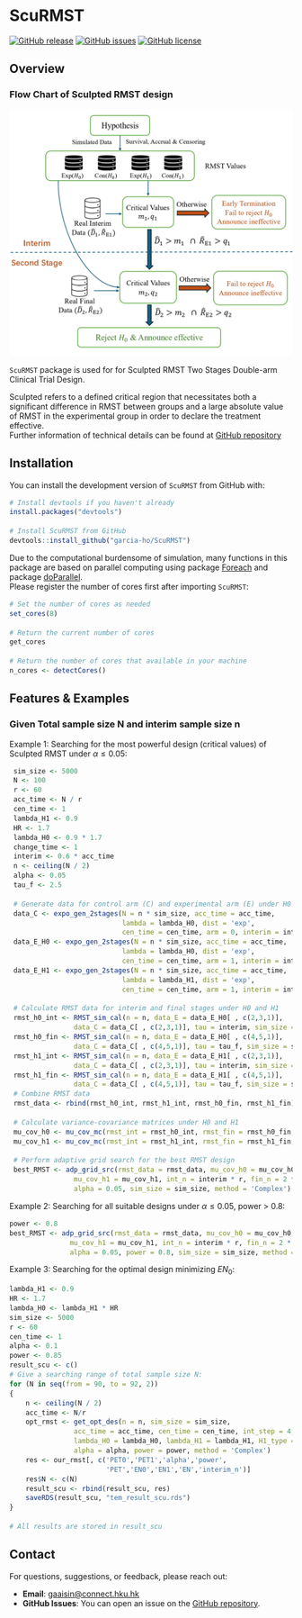 # ScuRMST

[![GitHub release](https://img.shields.io/github/release/garcia-ho/ScuRMST.svg)](https://github.com/garcia-ho/ScuRMST/releases)
[![GitHub issues](https://img.shields.io/github/issues/garcia-ho/ScuRMST.svg)](https://github.com/garcia-ho/ScuRMST/issues)
[![GitHub license](https://img.shields.io/github/license/garcia-ho/ScuRMST.svg)](https://github.com/garcia-ho/ScuRMST/blob/master/LICENSE)

## Overview

### Flow Chart of Sculpted RMST design
![Flow chart](man/figures/Flow_chart.jpg) 

`ScuRMST` package is used for for Sculpted RMST Two Stages Double-arm Clinical Trial Design.  

Sculpted refers to a defined critical region that necessitates both a significant difference in RMST between groups and a large absolute value of RMST in the experimental group in order to declare the treatment effective.  
Further information of technical details can be found at [GitHub repository](https://github.com/garcia-ho/RMST_Code.git)

## Installation

You can install the development version of `ScuRMST` from GitHub with:

```r
# Install devtools if you haven't already
install.packages("devtools")

# Install ScuRMST from GitHub
devtools::install_github("garcia-ho/ScuRMST")
```

Due to the computational burdensome of simulation, many functions in this package are based on parallel computing using package [Foreach](https://www.rdocumentation.org/packages/foreach/versions/1.5.2) and package [doParallel](https://www.rdocumentation.org/packages/doParallel/versions/1.0.17).  
Please register the number of cores first after importing `ScuRMST`:    

```r
# Set the number of cores as needed
set_cores(8)  

# Return the current number of cores
get_cores

# Return the number of cores that available in your machine
n_cores <- detectCores()
```

## Features & Examples

### Given Total sample size N and interim sample size n

Example 1: Searching for the most powerful design (critical values) of Sculpted RMST under $\alpha \leq 0.05$:  

```r
 sim_size <- 5000 
 N <- 100
 r <- 60
 acc_time <- N / r
 cen_time <- 1
 lambda_H1 <- 0.9
 HR <- 1.7
 lambda_H0 <- 0.9 * 1.7
 change_time <- 1
 interim <- 0.6 * acc_time
 n <- ceiling(N / 2)
 alpha <- 0.05
 tau_f <- 2.5
 
 # Generate data for control arm (C) and experimental arm (E) under H0 and H1
 data_C <- expo_gen_2stages(N = n * sim_size, acc_time = acc_time, 
                            lambda = lambda_H0, dist = 'exp', 
                            cen_time = cen_time, arm = 0, interim = interim)
 data_E_H0 <- expo_gen_2stages(N = n * sim_size, acc_time = acc_time, 
                            lambda = lambda_H0, dist = 'exp',
                            cen_time = cen_time, arm = 1, interim = interim)
 data_E_H1 <- expo_gen_2stages(N = n * sim_size, acc_time = acc_time, 
                            lambda = lambda_H1, dist = 'exp', 
                            cen_time = cen_time, arm = 1, interim = interim)

 # Calculate RMST data for interim and final stages under H0 and H1
 rmst_h0_int <- RMST_sim_cal(n = n, data_E = data_E_H0[ , c(2,3,1)], 
                data_C = data_C[ , c(2,3,1)], tau = interim, sim_size = sim_size)
 rmst_h0_fin <- RMST_sim_cal(n = n, data_E = data_E_H0[ , c(4,5,1)], 
                data_C = data_C[ , c(4,5,1)], tau = tau_f, sim_size = sim_size)
 rmst_h1_int <- RMST_sim_cal(n = n, data_E = data_E_H1[ , c(2,3,1)], 
                data_C = data_C[ , c(2,3,1)], tau = interim, sim_size = sim_size)
 rmst_h1_fin <- RMST_sim_cal(n = n, data_E = data_E_H1[ , c(4,5,1)], 
                data_C = data_C[ , c(4,5,1)], tau = tau_f, sim_size = sim_size)
 # Combine RMST data
 rmst_data <- rbind(rmst_h0_int, rmst_h1_int, rmst_h0_fin, rmst_h1_fin)

 # Calculate variance-covariance matrices under H0 and H1
 mu_cov_h0 <- mu_cov_mc(rmst_int = rmst_h0_int, rmst_fin = rmst_h0_fin, sim_size = sim_size)
 mu_cov_h1 <- mu_cov_mc(rmst_int = rmst_h1_int, rmst_fin = rmst_h1_fin, sim_size = sim_size)

 # Perform adaptive grid search for the best RMST design
 best_RMST <- adp_grid_src(rmst_data = rmst_data, mu_cov_h0 = mu_cov_h0, 
                mu_cov_h1 = mu_cov_h1, int_n = interim * r, fin_n = 2 * n, 
                alpha = 0.05, sim_size = sim_size, method = 'Complex')
```

Example 2: Searching for all suitable designs under $\alpha \leq 0.05$, power > 0.8:  

 ```r
 power <- 0.8
 best_RMST <- adp_grid_src(rmst_data = rmst_data, mu_cov_h0 = mu_cov_h0, 
                mu_cov_h1 = mu_cov_h1, int_n = interim * r, fin_n = 2 * n, 
                alpha = 0.05, power = 0.8, sim_size = sim_size, method = 'Complex')
 ```

Example 3: Searching for the optimal design minimizing $EN_0$:  

 ```r
lambda_H1 <- 0.9
 HR <- 1.7
 lambda_H0 <- lambda_H1 * HR
 sim_size <- 5000
 r <- 60
 cen_time <- 1
 alpha <- 0.1
 power <- 0.85
 result_scu <- c()
 # Give a searching range of total sample size N:
 for (N in seq(from = 90, to = 92, 2))
 {
     n <- ceiling(N / 2) 
     acc_time <- N/r
     opt_rmst <- get_opt_des(n = n, sim_size = sim_size, 
                 acc_time = acc_time, cen_time = cen_time, int_step = 4, 
                 lambda_H0 = lambda_H0, lambda_H1 = lambda_H1, H1_type = 'PH', 
                 alpha = alpha, power = power, method = 'Complex') 
     res <- our_rmst[, c('PET0','PET1','alpha','power',
                         'PET','EN0','EN1','EN','interim_n')]
     res$N <- c(N)
     result_scu <- rbind(result_scu, res)
     saveRDS(result_scu, "tem_result_scu.rds")
 }

 # All results are stored in result_scu
 ```


## Contact
For questions, suggestions, or feedback, please reach out:

- **Email**: [gaaisin@connect.hku.hk](gaaisin@connect.hku.hk)
- **GitHub Issues**: You can open an issue on the [GitHub repository](https://github.com/garcia-ho/ScuRMST/issues).

